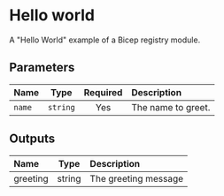 # Hello world

A "Hello World" example of a Bicep registry module.

## Parameters

| Name   | Type     | Required | Description        |
| :----- | :------: | :------: | :----------------- |
| `name` | `string` | Yes      | The name to greet. |


## Outputs

| Name     | Type   | Description          |
| :------- | :----: | :------------------- |
| greeting | string | The greeting message |


